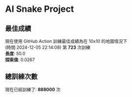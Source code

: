 
# AI Snake Project

## **最佳成績**















































































































































































































現在使用 GitHub Action 訓練最佳成績為在 10x10 的地圖情況下  
(時間 2024-12-05 22:14:08) 第 **723** 次訓練  
**長度**: 50.0  
**探索值**: 0.0267































































































































































































































































































































































































































## 總訓練次數
現在已經訓練了: **888000** 次
